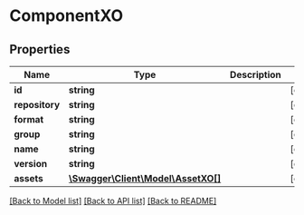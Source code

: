 # ComponentXO

## Properties
Name | Type | Description | Notes
------------ | ------------- | ------------- | -------------
**id** | **string** |  | [optional] 
**repository** | **string** |  | [optional] 
**format** | **string** |  | [optional] 
**group** | **string** |  | [optional] 
**name** | **string** |  | [optional] 
**version** | **string** |  | [optional] 
**assets** | [**\Swagger\Client\Model\AssetXO[]**](AssetXO.md) |  | [optional] 

[[Back to Model list]](../README.md#documentation-for-models) [[Back to API list]](../README.md#documentation-for-api-endpoints) [[Back to README]](../README.md)


